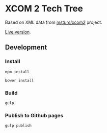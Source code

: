 # XCOM 2 Tech Tree

Based on XML data from [mstum/xcom2](https://github.com/mstum/xcom2) project.

[Live version](https://darosh.github.io/xcom2-tech-tree/).

## Development

### Install

```npm install```

```bower install```

### Build

```gulp```

### Publish to Github pages

```gulp publish```
